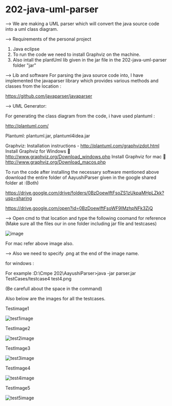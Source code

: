 # 202-java-uml-parser #

--> We are making a UML parser which will convert the  java source code into a uml class diagram.

--> Requirements of the personal project
1. Java eclipse 
2. To run the code we need to install Graphviz on the machine.
3. Also intall the plantUml lib given in the jar file in the 202-java-uml-parser folder "jar"

--> Lib and software 
For parsing the java source code into, I have implemented the javaparser library which provides various methods and classes from the location :

https://github.com/javaparser/javaparser

--> UML Generator:

For generating the class diagram from the code, i have used plantuml :

http://plantuml.com/


Plantuml: plantuml.jar, plantuml4idea.jar

Graphviz: Installation instructions - http://plantuml.com/graphvizdot.html
Install Graphviz for Windows  http://www.graphviz.org/Download_windows.php
Install Graphviz for mac  http://www.graphviz.org/Download_macos.php

To run the code after installing the necessary software mentioned above download the entire folder of AayushiParser given in the google shared folder at :(Both)

https://drive.google.com/drive/folders/0BzDoewIftFsoZS1zUkpaMHpLZkk?usp=sharing

https://drive.google.com/open?id=0BzDoewIftFsoWF9IMzhpNFk3ZjQ


--> Open cmd to that location and type the following coomand for reference (Make sure all the files our in one folder including jar file and testcases)

![image](https://cloud.githubusercontent.com/assets/25543015/26017701/cc8f79d6-371f-11e7-81e8-2af47e336e9d.png)

For mac refer above image also.

--> Also we need to specify .png at the end of the image name.

for windows :

For example :D:\Cmpe 202\AayushiParser>java -jar parser.jar TestCases/testcase4 test4.png

(Be carefull about the space in the command)

Also below are the images for all the testcases.

Testimage1

![test1image](https://cloud.githubusercontent.com/assets/25543015/26017950/fe140caa-3720-11e7-926d-9cce4ad07c7a.png)


TestImage2

![test2image](https://cloud.githubusercontent.com/assets/25543015/26017948/fe127098-3720-11e7-924d-6c0cec7a5bea.png)


TestImage3

![test3image](https://cloud.githubusercontent.com/assets/25543015/26017947/fe118228-3720-11e7-9b76-00dc3c1e8395.png)



TestImage4

![test4image](https://cloud.githubusercontent.com/assets/25543015/26017946/fe0f3716-3720-11e7-8d49-a8494932b4f4.png)



TestImage5

![test5image](https://cloud.githubusercontent.com/assets/25543015/26017949/fe140214-3720-11e7-852a-bfdf26374a59.png)











